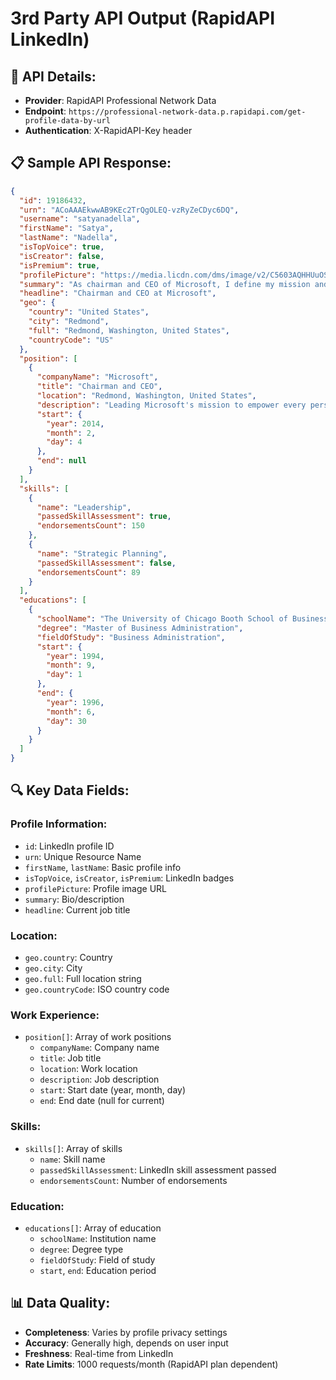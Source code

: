 # 3rd Party API Output (RapidAPI LinkedIn)

## 📡 API Details:
- **Provider**: RapidAPI Professional Network Data
- **Endpoint**: `https://professional-network-data.p.rapidapi.com/get-profile-data-by-url`
- **Authentication**: X-RapidAPI-Key header

## 📋 Sample API Response:

```json
{
  "id": 19186432,
  "urn": "ACoAAAEkwwAB9KEc2TrQgOLEQ-vzRyZeCDyc6DQ",
  "username": "satyanadella",
  "firstName": "Satya",
  "lastName": "Nadella",
  "isTopVoice": true,
  "isCreator": false,
  "isPremium": true,
  "profilePicture": "https://media.licdn.com/dms/image/v2/C5603AQHHUuOSlRVA1w/profile-displayphoto-shrink_800_800/profile-displayphoto-shrink_800_800/0/1579726625483?e=1757548800&v=beta&t=_uNC5PjbQoHG39E6046cf6ToiesFm_IspCmHAo5r3io",
  "summary": "As chairman and CEO of Microsoft, I define my mission and that of my company as empowering every person and every organization on the planet to achieve more.",
  "headline": "Chairman and CEO at Microsoft",
  "geo": {
    "country": "United States",
    "city": "Redmond",
    "full": "Redmond, Washington, United States",
    "countryCode": "US"
  },
  "position": [
    {
      "companyName": "Microsoft",
      "title": "Chairman and CEO",
      "location": "Redmond, Washington, United States",
      "description": "Leading Microsoft's mission to empower every person and every organization on the planet to achieve more.",
      "start": {
        "year": 2014,
        "month": 2,
        "day": 4
      },
      "end": null
    }
  ],
  "skills": [
    {
      "name": "Leadership",
      "passedSkillAssessment": true,
      "endorsementsCount": 150
    },
    {
      "name": "Strategic Planning",
      "passedSkillAssessment": false,
      "endorsementsCount": 89
    }
  ],
  "educations": [
    {
      "schoolName": "The University of Chicago Booth School of Business",
      "degree": "Master of Business Administration",
      "fieldOfStudy": "Business Administration",
      "start": {
        "year": 1994,
        "month": 9,
        "day": 1
      },
      "end": {
        "year": 1996,
        "month": 6,
        "day": 30
      }
    }
  ]
}
```

## 🔍 Key Data Fields:

### **Profile Information:**
- `id`: LinkedIn profile ID
- `urn`: Unique Resource Name
- `firstName`, `lastName`: Basic profile info
- `isTopVoice`, `isCreator`, `isPremium`: LinkedIn badges
- `profilePicture`: Profile image URL
- `summary`: Bio/description
- `headline`: Current job title

### **Location:**
- `geo.country`: Country
- `geo.city`: City
- `geo.full`: Full location string
- `geo.countryCode`: ISO country code

### **Work Experience:**
- `position[]`: Array of work positions
  - `companyName`: Company name
  - `title`: Job title
  - `location`: Work location
  - `description`: Job description
  - `start`: Start date (year, month, day)
  - `end`: End date (null for current)

### **Skills:**
- `skills[]`: Array of skills
  - `name`: Skill name
  - `passedSkillAssessment`: LinkedIn skill assessment passed
  - `endorsementsCount`: Number of endorsements

### **Education:**
- `educations[]`: Array of education
  - `schoolName`: Institution name
  - `degree`: Degree type
  - `fieldOfStudy`: Field of study
  - `start`, `end`: Education period

## 📊 Data Quality:
- **Completeness**: Varies by profile privacy settings
- **Accuracy**: Generally high, depends on user input
- **Freshness**: Real-time from LinkedIn
- **Rate Limits**: 1000 requests/month (RapidAPI plan dependent)

